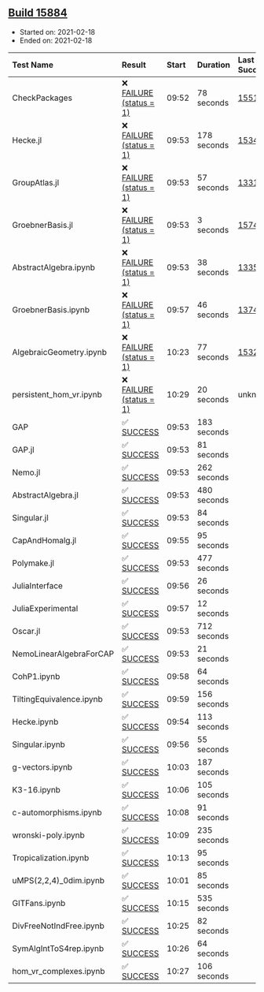## [Build 15884](https://oscarci.mathematik.uni-kl.de/job/oscar/15884/)

* Started on: 2021-02-18
* Ended on: 2021-02-18

| Test Name    | Result | Start | Duration | Last Success | First Failure |
|:-------------|:-------|:------|:---------|:-------------|:--------------|
| CheckPackages | ❌ [FAILURE (status = 1)](https://oscarci.mathematik.uni-kl.de/job/oscar/15884/artifact/logs/build-15884/CheckPackages.log) | 09:52 | 78 seconds | [15514](https://oscarci.mathematik.uni-kl.de/job/oscar/15514/) | [15515](https://oscarci.mathematik.uni-kl.de/job/oscar/15515/) |
| Hecke.jl | ❌ [FAILURE (status = 1)](https://oscarci.mathematik.uni-kl.de/job/oscar/15884/artifact/logs/build-15884/Hecke.jl.log) | 09:53 | 178 seconds | [15344](https://oscarci.mathematik.uni-kl.de/job/oscar/15344/) | [15348](https://oscarci.mathematik.uni-kl.de/job/oscar/15348/) |
| GroupAtlas.jl | ❌ [FAILURE (status = 1)](https://oscarci.mathematik.uni-kl.de/job/oscar/15884/artifact/logs/build-15884/GroupAtlas.jl.log) | 09:53 | 57 seconds | [13311](https://oscarci.mathematik.uni-kl.de/job/oscar/13311/) | [13312](https://oscarci.mathematik.uni-kl.de/job/oscar/13312/) |
| GroebnerBasis.jl | ❌ [FAILURE (status = 1)](https://oscarci.mathematik.uni-kl.de/job/oscar/15884/artifact/logs/build-15884/GroebnerBasis.jl.log) | 09:53 | 3 seconds | [15745](https://oscarci.mathematik.uni-kl.de/job/oscar/15745/) | [15746](https://oscarci.mathematik.uni-kl.de/job/oscar/15746/) |
| AbstractAlgebra.ipynb | ❌ [FAILURE (status = 1)](https://oscarci.mathematik.uni-kl.de/job/oscar/15884/artifact/logs/build-15884/AbstractAlgebra.ipynb.log) | 09:53 | 38 seconds | [13355](https://oscarci.mathematik.uni-kl.de/job/oscar/13355/) | [13356](https://oscarci.mathematik.uni-kl.de/job/oscar/13356/) |
| GroebnerBasis.ipynb | ❌ [FAILURE (status = 1)](https://oscarci.mathematik.uni-kl.de/job/oscar/15884/artifact/logs/build-15884/GroebnerBasis.ipynb.log) | 09:57 | 46 seconds | [13748](https://oscarci.mathematik.uni-kl.de/job/oscar/13748/) | [13749](https://oscarci.mathematik.uni-kl.de/job/oscar/13749/) |
| AlgebraicGeometry.ipynb | ❌ [FAILURE (status = 1)](https://oscarci.mathematik.uni-kl.de/job/oscar/15884/artifact/logs/build-15884/AlgebraicGeometry.ipynb.log) | 10:23 | 77 seconds | [15322](https://oscarci.mathematik.uni-kl.de/job/oscar/15322/) | [15323](https://oscarci.mathematik.uni-kl.de/job/oscar/15323/) |
| persistent_hom_vr.ipynb | ❌ [FAILURE (status = 1)](https://oscarci.mathematik.uni-kl.de/job/oscar/15884/artifact/logs/build-15884/persistent_hom_vr.ipynb.log) | 10:29 | 20 seconds | unknown | unknown |
| GAP | ✅ [SUCCESS](https://oscarci.mathematik.uni-kl.de/job/oscar/15884/artifact/logs/build-15884/GAP.log) | 09:53 | 183 seconds |  |  |
| GAP.jl | ✅ [SUCCESS](https://oscarci.mathematik.uni-kl.de/job/oscar/15884/artifact/logs/build-15884/GAP.jl.log) | 09:53 | 81 seconds |  |  |
| Nemo.jl | ✅ [SUCCESS](https://oscarci.mathematik.uni-kl.de/job/oscar/15884/artifact/logs/build-15884/Nemo.jl.log) | 09:53 | 262 seconds |  |  |
| AbstractAlgebra.jl | ✅ [SUCCESS](https://oscarci.mathematik.uni-kl.de/job/oscar/15884/artifact/logs/build-15884/AbstractAlgebra.jl.log) | 09:53 | 480 seconds |  |  |
| Singular.jl | ✅ [SUCCESS](https://oscarci.mathematik.uni-kl.de/job/oscar/15884/artifact/logs/build-15884/Singular.jl.log) | 09:53 | 84 seconds |  |  |
| CapAndHomalg.jl | ✅ [SUCCESS](https://oscarci.mathematik.uni-kl.de/job/oscar/15884/artifact/logs/build-15884/CapAndHomalg.jl.log) | 09:55 | 95 seconds |  |  |
| Polymake.jl | ✅ [SUCCESS](https://oscarci.mathematik.uni-kl.de/job/oscar/15884/artifact/logs/build-15884/Polymake.jl.log) | 09:53 | 477 seconds |  |  |
| JuliaInterface | ✅ [SUCCESS](https://oscarci.mathematik.uni-kl.de/job/oscar/15884/artifact/logs/build-15884/JuliaInterface.log) | 09:56 | 26 seconds |  |  |
| JuliaExperimental | ✅ [SUCCESS](https://oscarci.mathematik.uni-kl.de/job/oscar/15884/artifact/logs/build-15884/JuliaExperimental.log) | 09:57 | 12 seconds |  |  |
| Oscar.jl | ✅ [SUCCESS](https://oscarci.mathematik.uni-kl.de/job/oscar/15884/artifact/logs/build-15884/Oscar.jl.log) | 09:53 | 712 seconds |  |  |
| NemoLinearAlgebraForCAP | ✅ [SUCCESS](https://oscarci.mathematik.uni-kl.de/job/oscar/15884/artifact/logs/build-15884/NemoLinearAlgebraForCAP.log) | 09:53 | 21 seconds |  |  |
| CohP1.ipynb | ✅ [SUCCESS](https://oscarci.mathematik.uni-kl.de/job/oscar/15884/artifact/logs/build-15884/CohP1.ipynb.log) | 09:58 | 64 seconds |  |  |
| TiltingEquivalence.ipynb | ✅ [SUCCESS](https://oscarci.mathematik.uni-kl.de/job/oscar/15884/artifact/logs/build-15884/TiltingEquivalence.ipynb.log) | 09:59 | 156 seconds |  |  |
| Hecke.ipynb | ✅ [SUCCESS](https://oscarci.mathematik.uni-kl.de/job/oscar/15884/artifact/logs/build-15884/Hecke.ipynb.log) | 09:54 | 113 seconds |  |  |
| Singular.ipynb | ✅ [SUCCESS](https://oscarci.mathematik.uni-kl.de/job/oscar/15884/artifact/logs/build-15884/Singular.ipynb.log) | 09:56 | 55 seconds |  |  |
| g-vectors.ipynb | ✅ [SUCCESS](https://oscarci.mathematik.uni-kl.de/job/oscar/15884/artifact/logs/build-15884/g-vectors.ipynb.log) | 10:03 | 187 seconds |  |  |
| K3-16.ipynb | ✅ [SUCCESS](https://oscarci.mathematik.uni-kl.de/job/oscar/15884/artifact/logs/build-15884/K3-16.ipynb.log) | 10:06 | 105 seconds |  |  |
| c-automorphisms.ipynb | ✅ [SUCCESS](https://oscarci.mathematik.uni-kl.de/job/oscar/15884/artifact/logs/build-15884/c-automorphisms.ipynb.log) | 10:08 | 91 seconds |  |  |
| wronski-poly.ipynb | ✅ [SUCCESS](https://oscarci.mathematik.uni-kl.de/job/oscar/15884/artifact/logs/build-15884/wronski-poly.ipynb.log) | 10:09 | 235 seconds |  |  |
| Tropicalization.ipynb | ✅ [SUCCESS](https://oscarci.mathematik.uni-kl.de/job/oscar/15884/artifact/logs/build-15884/Tropicalization.ipynb.log) | 10:13 | 95 seconds |  |  |
| uMPS(2,2,4)_0dim.ipynb | ✅ [SUCCESS](https://oscarci.mathematik.uni-kl.de/job/oscar/15884/artifact/logs/build-15884/uMPS-2-2-4-_0dim.ipynb.log) | 10:01 | 85 seconds |  |  |
| GITFans.ipynb | ✅ [SUCCESS](https://oscarci.mathematik.uni-kl.de/job/oscar/15884/artifact/logs/build-15884/GITFans.ipynb.log) | 10:15 | 535 seconds |  |  |
| DivFreeNotIndFree.ipynb | ✅ [SUCCESS](https://oscarci.mathematik.uni-kl.de/job/oscar/15884/artifact/logs/build-15884/DivFreeNotIndFree.ipynb.log) | 10:25 | 82 seconds |  |  |
| SymAlgIntToS4rep.ipynb | ✅ [SUCCESS](https://oscarci.mathematik.uni-kl.de/job/oscar/15884/artifact/logs/build-15884/SymAlgIntToS4rep.ipynb.log) | 10:26 | 64 seconds |  |  |
| hom_vr_complexes.ipynb | ✅ [SUCCESS](https://oscarci.mathematik.uni-kl.de/job/oscar/15884/artifact/logs/build-15884/hom_vr_complexes.ipynb.log) | 10:27 | 106 seconds |  |  |
